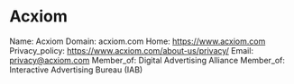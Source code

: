 
# Acxiom

Name: Acxiom
Domain: acxiom.com
Home: https://www.acxiom.com
Privacy_policy: https://www.acxiom.com/about-us/privacy/
Email: privacy@acxiom.com
Member_of: Digital Advertising Alliance
Member_of: Interactive Advertising Bureau (IAB)
